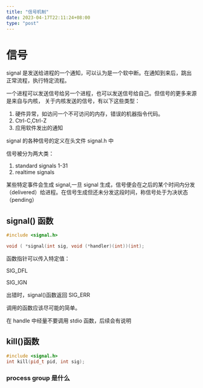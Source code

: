 ```yaml
---
title: "信号机制"
date: 2023-04-17T22:11:24+08:00
type: "post"
---
```

# 信号
signal 是发送给进程的一个通知，可以认为是一个软中断。在通知到来后，跳出正常流程，执行特定流程。

一个进程可以发送信号给另一个进程，也可以发送信号给自己。但信号的更多来源是来自与内核，
关于内核发送的信号，有以下这些类型：
1. 硬件异常，如访问一个不可访问的内存，错误的机器指令代码。
2. Ctrl-C,Ctrl-Z
3. 应用软件发出的通知

signal 的各种信号的定义在头文件 signal.h 中


信号被分为两大类：
1. standard signals 1-31
2. realtime signals

某些特定事件会生成 signal,一旦 signal 生成，信号便会在之后的某个时间内分发（delivered）给进程。在信号生成但还未分发这段时间，称信号处于为决状态（pending）


## signal() 函数
``` c++
#include <signal.h>

void ( *signal(int sig, void (*handler)(int))(int);
```

函数指针可以传入特定值：

SIG_DFL

SIG_IGN

出错时，signal()函数返回 SIG_ERR

调用的函数应该尽可能的简单。

在 handle 中经量不要调用 stdio 函数，后续会有说明

## kill()函数
``` c++
#include <signal.h>
int kill(pid_t pid, int sig);
```
### process group 是什么